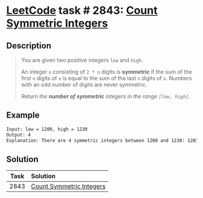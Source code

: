 # [LeetCode][leetcode] task # 2843: [Count Symmetric Integers][task]

Description
-----------

> You are given two positive integers `low` and `high`.
> 
> An integer `x` consisting of `2 * n` digits is **symmetric** if the sum of the first `n` digits of `x` is equal
> to the sum of the last `n` digits of `x`. Numbers with an odd number of digits are never symmetric.
> 
> Return _the **number of symmetric** integers in the range `[low, high]`_.

 Example
-------

```sh
Input: low = 1200, high = 1230
Output: 4
Explanation: There are 4 symmetric integers between 1200 and 1230: 1203, 1212, 1221, and 1230.
```

Solution
--------

| Task | Solution                             |
|:----:|:-------------------------------------|
| 2843 | [Count Symmetric Integers][solution] |


[leetcode]: <http://leetcode.com/>
[task]: <https://leetcode.com/problems/count-symmetric-integers/>
[solution]: <https://github.com/wellaxis/praxis-leetcode/blob/main/src/main/java/com/witalis/praxis/leetcode/task/h29/p2843/option/Practice.java>
